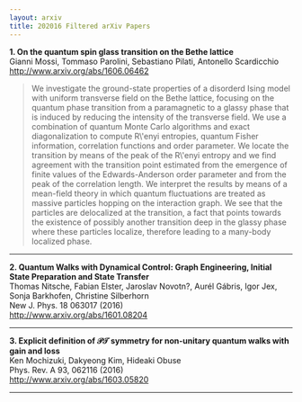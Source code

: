 ```yaml
---
layout: arxiv
title: 202016 Filtered arXiv Papers
---
```


**1.    On the quantum spin glass transition on the Bethe lattice**  
Gianni Mossi, Tommaso Parolini, Sebastiano Pilati, Antonello Scardicchio  
http://www.arxiv.org/abs/1606.06462  
<blockquote>
<p>
We investigate the ground-state properties of a disorderd Ising model with uniform transverse field on the Bethe lattice, focusing on the quantum phase transition from a paramagnetic to a glassy phase that is induced by reducing the intensity of the transverse field. We use a combination of quantum Monte Carlo algorithms and exact diagonalization to compute R\'enyi entropies, quantum Fisher information, correlation functions and order parameter. We locate the transition by means of the peak of the R\'enyi entropy and we find agreement with the transition point estimated from the emergence of finite values of the Edwards-Anderson order parameter and from the peak of the correlation length. We interpret the results by means of a mean-field theory in which quantum fluctuations are treated as massive particles hopping on the interaction graph. We see that the particles are delocalized at the transition, a fact that points towards the existence of possibly another transition deep in the glassy phase where these particles localize, therefore leading to a many-body localized phase.
</p>
</blockquote>

------

**2.    Quantum Walks with Dynamical Control: Graph Engineering, Initial State Preparation and State Transfer**  
Thomas Nitsche, Fabian Elster, Jaroslav Novotn?, Aurél Gábris, Igor Jex, Sonja Barkhofen, Christine Silberhorn  
New J. Phys. 18 063017 (2016)  
http://www.arxiv.org/abs/1601.08204  
<blockquote>
<p>

</p>
</blockquote>

------

**3.    Explicit definition of $\mathcal{PT}$ symmetry for non-unitary quantum walks with gain and loss**  
Ken Mochizuki, Dakyeong Kim, Hideaki Obuse  
Phys. Rev. A 93, 062116 (2016)  
http://www.arxiv.org/abs/1603.05820  
<blockquote>
<p>

</p>
</blockquote>

------

